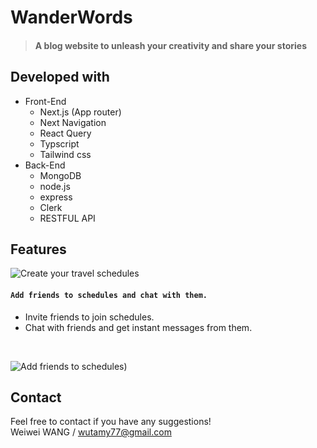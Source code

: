 # WanderWords

> #### A blog website to unleash your creativity and share your stories           
>
## Developed with

- Front-End
  - Next.js (App router)
  - Next Navigation
  - React Query
  - Typscript
  - Tailwind css
- Back-End
  - MongoDB
  - node.js
  - express
  - Clerk
  - RESTFUL API

## Features

![Create your travel schedules](./readme_assets/create_schedule.gif)

#### `Add friends to schedules and chat with them.`
- Invite friends to join schedules.
- Chat with friends and get instant messages from them.
<br/>

![Add friends to schedules](https://ik.imagekit.io/blogwanderword/home.gif?updatedAt=1742190583653))

## Contact

Feel free to contact if you have any suggestions!
<br/>
Weiwei WANG / wutamy77@gmail.com

